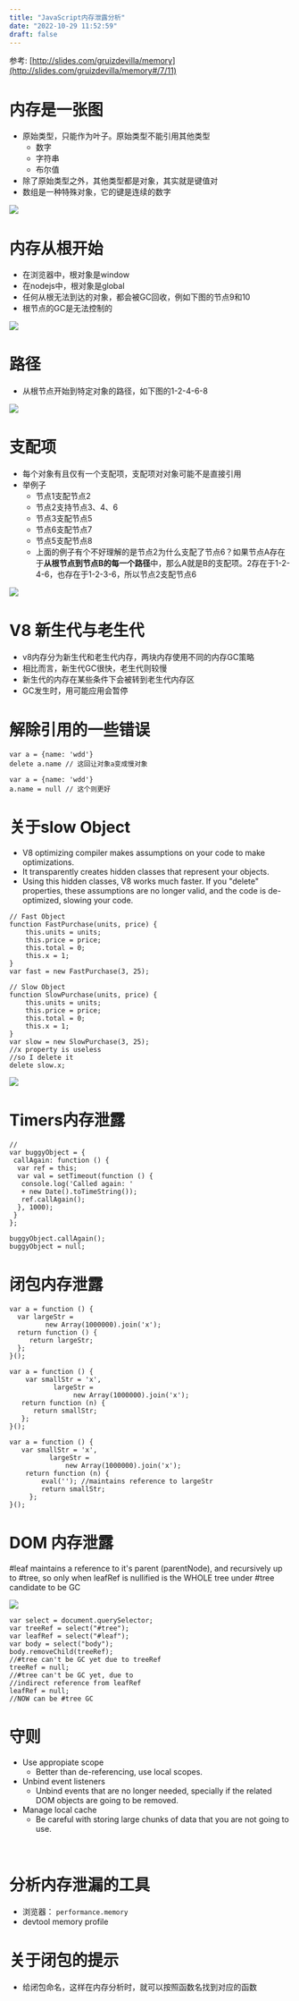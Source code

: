 ```yaml
---
title: "JavaScript内存泄露分析"
date: "2022-10-29 11:52:59"
draft: false
---
```



参考: [http://slides.com/gruizdevilla/memory](http://slides.com/gruizdevilla/memory#/7/11)
# 
# 内存是一张图

- 原始类型，只能作为叶子。原始类型不能引用其他类型
   - 数字
   - 字符串
   - 布尔值
- 除了原始类型之外，其他类型都是对象，其实就是键值对
- 数组是一种特殊对象，它的键是连续的数字

![](2022-10-29-11-53-40.png)

# 内存从根开始

- 在浏览器中，根对象是window
- 在nodejs中，根对象是global
- 任何从根无法到达的对象，都会被GC回收，例如下图的节点9和10
- 根节点的GC是无法控制的

![](2022-10-29-11-53-49.png)

# 路径

- 从根节点开始到特定对象的路径，如下图的1-2-4-6-8

![](2022-10-29-11-53-57.png)

# 支配项

- 每个对象有且仅有一个支配项，支配项对对象可能不是直接引用
- 举例子
   - 节点1支配节点2
   - 节点2支持节点3、4、6
   - 节点3支配节点5
   - 节点6支配节点7
   - 节点5支配节点8
   - 上面的例子有个不好理解的是节点2为什么支配了节点6？如果节点A存在于**从根节点到节点B的每一个路径**中，那么A就是B的支配项。2存在于1-2-4-6，也存在于1-2-3-6，所以节点2支配节点6

![](2022-10-29-11-54-06.png)

# V8 新生代与老生代

- v8内存分为新生代和老生代内存，两块内存使用不同的内存GC策略
- 相比而言，新生代GC很快，老生代则较慢
- 新生代的内存在某些条件下会被转到老生代内存区
- GC发生时，用可能应用会暂停

# 解除引用的一些错误

```shell
var a = {name: 'wdd'}
delete a.name // 这回让对象a变成慢对象

var a = {name: 'wdd'}
a.name = null // 这个则更好
```

# 关于slow Object

- V8 optimizing compiler makes assumptions on your code to make optimizations.
- It transparently creates hidden classes that represent your objects.
- Using this hidden classes, V8 works much faster. If you "delete" properties, these assumptions are no longer valid, and the code is de-optimized, slowing your code.

```shell
// Fast Object 
function FastPurchase(units, price) {
    this.units = units;
    this.price = price;
    this.total = 0;
    this.x = 1;
}
var fast = new FastPurchase(3, 25);

// Slow Object 
function SlowPurchase(units, price) {
    this.units = units;
    this.price = price;
    this.total = 0;
    this.x = 1;
}
var slow = new SlowPurchase(3, 25);
//x property is useless 
//so I delete it
delete slow.x; 
```

![](2022-10-29-11-54-19.png)
# Timers内存泄露

```shell
// 
var buggyObject = {
 callAgain: function () {
  var ref = this;
  var val = setTimeout(function () {
   console.log('Called again: '
   + new Date().toTimeString());
   ref.callAgain();
  }, 1000);
 }
};

buggyObject.callAgain();
buggyObject = null;
```

# 闭包内存泄露

```shell
var a = function () {
  var largeStr =
         new Array(1000000).join('x');
  return function () {
     return largeStr;
  };
}();

var a = function () {
    var smallStr = 'x',
           largeStr =
                new Array(1000000).join('x');
   return function (n) {
      return smallStr;
   }; 
}();

var a = function () {
   var smallStr = 'x',
          largeStr =
              new Array(1000000).join('x');
    return function (n) {
        eval(''); //maintains reference to largeStr
        return smallStr;
     };
}();
```

# DOM 内存泄露
#leaf maintains a reference to it's parent (parentNode), and recursively up to #tree, so only when leafRef is nullified is the WHOLE tree under #tree candidate to be GC

![](2022-10-29-11-54-30.png)

```shell
var select = document.querySelector;
var treeRef = select("#tree");
var leafRef = select("#leaf");
var body = select("body");
body.removeChild(treeRef);
//#tree can't be GC yet due to treeRef
treeRef = null;
//#tree can't be GC yet, due to 
//indirect reference from leafRef
leafRef = null;
//NOW can be #tree GC
```

# 守则

- Use appropiate scope
   - Better than de-referencing, use local scopes.
- Unbind event listeners
   - Unbind events that are no longer needed, specially if the related DOM objects are going to be removed.
- Manage local cache
   - Be careful with storing large chunks of data that you are not going to use.

 

# 分析内存泄漏的工具

- 浏览器： `performance.memory` 
- devtool memory profile

# 关于闭包的提示

- 给闭包命名，这样在内存分析时，就可以按照函数名找到对应的函数


